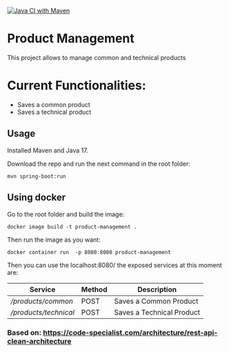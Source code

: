 [![Java CI with Maven](https://github.com/crisywini/product-management/actions/workflows/maven.yml/badge.svg?branch=develop&event=push)](https://github.com/crisywini/product-management/actions/workflows/maven.yml)

# Product Management 

This project allows to manage common and technical products


# Current Functionalities:
- Saves a common product
- Saves a technical product


## Usage 

Installed Maven and Java 17.

Download the repo and run the next command in the root folder:

    mvn spring-boot:run 

## Using docker

Go to the root folder and build the image: 

    docker image build -t product-management .

Then run the image as you want:

    docker container run  -p 8080:8080 product-management


Then you can use the localhost:8080/ the exposed services at this moment are:

| Service | Method | Description |
|--|--|--|
| */products/common* | POST | Saves a Common Product |
| */products/technical* | POST | Saves a Technical Product |


### Based on: https://code-specialist.com/architecture/rest-api-clean-architecture



